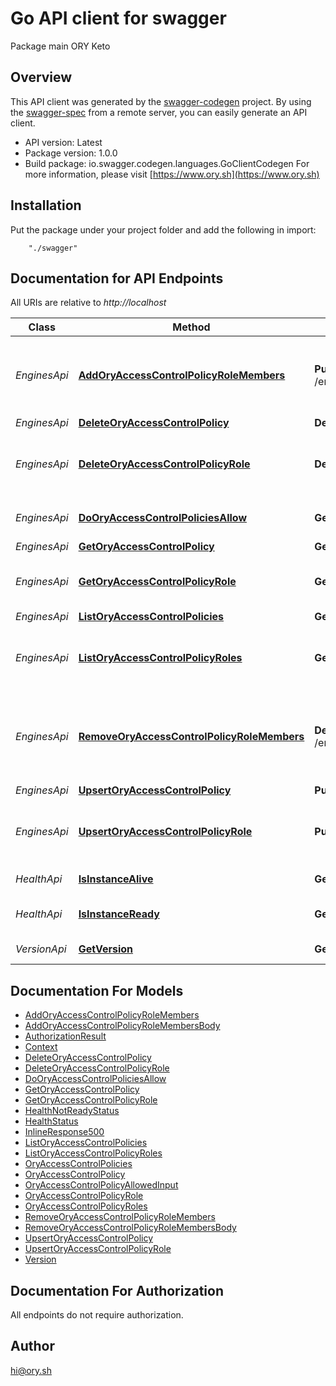 # Go API client for swagger

Package main ORY Keto

## Overview
This API client was generated by the [swagger-codegen](https://github.com/swagger-api/swagger-codegen) project.  By using the [swagger-spec](https://github.com/swagger-api/swagger-spec) from a remote server, you can easily generate an API client.

- API version: Latest
- Package version: 1.0.0
- Build package: io.swagger.codegen.languages.GoClientCodegen
For more information, please visit [https://www.ory.sh](https://www.ory.sh)

## Installation
Put the package under your project folder and add the following in import:
```
    "./swagger"
```

## Documentation for API Endpoints

All URIs are relative to *http://localhost*

Class | Method | HTTP request | Description
------------ | ------------- | ------------- | -------------
*EnginesApi* | [**AddOryAccessControlPolicyRoleMembers**](docs/EnginesApi.md#addoryaccesscontrolpolicyrolemembers) | **Put** /engines/acp/ory/{flavor}/roles/{id}/members | Add a member to an ORY Access Control Policy Role
*EnginesApi* | [**DeleteOryAccessControlPolicy**](docs/EnginesApi.md#deleteoryaccesscontrolpolicy) | **Delete** /engines/acp/ory/{flavor}/policies/{id} | 
*EnginesApi* | [**DeleteOryAccessControlPolicyRole**](docs/EnginesApi.md#deleteoryaccesscontrolpolicyrole) | **Delete** /engines/acp/ory/{flavor}/roles/{id} | Delete an ORY Access Control Policy Role
*EnginesApi* | [**DoOryAccessControlPoliciesAllow**](docs/EnginesApi.md#dooryaccesscontrolpoliciesallow) | **Get** /engines/acp/ory/{flavor}/allowed | Check if a request is allowed
*EnginesApi* | [**GetOryAccessControlPolicy**](docs/EnginesApi.md#getoryaccesscontrolpolicy) | **Get** /engines/acp/ory/{flavor}/policies/{id} | 
*EnginesApi* | [**GetOryAccessControlPolicyRole**](docs/EnginesApi.md#getoryaccesscontrolpolicyrole) | **Get** /engines/acp/ory/{flavor}/roles/{id} | Get an ORY Access Control Policy Role
*EnginesApi* | [**ListOryAccessControlPolicies**](docs/EnginesApi.md#listoryaccesscontrolpolicies) | **Get** /engines/acp/ory/{flavor}/policies | 
*EnginesApi* | [**ListOryAccessControlPolicyRoles**](docs/EnginesApi.md#listoryaccesscontrolpolicyroles) | **Get** /engines/acp/ory/{flavor}/roles | List ORY Access Control Policy Roles
*EnginesApi* | [**RemoveOryAccessControlPolicyRoleMembers**](docs/EnginesApi.md#removeoryaccesscontrolpolicyrolemembers) | **Delete** /engines/acp/ory/{flavor}/roles/{id}/members | Remove a member from an ORY Access Control Policy Role
*EnginesApi* | [**UpsertOryAccessControlPolicy**](docs/EnginesApi.md#upsertoryaccesscontrolpolicy) | **Put** /engines/acp/ory/{flavor}/policies | 
*EnginesApi* | [**UpsertOryAccessControlPolicyRole**](docs/EnginesApi.md#upsertoryaccesscontrolpolicyrole) | **Put** /engines/acp/ory/{flavor}/roles | Upsert an ORY Access Control Policy Role
*HealthApi* | [**IsInstanceAlive**](docs/HealthApi.md#isinstancealive) | **Get** /health/alive | Check alive status
*HealthApi* | [**IsInstanceReady**](docs/HealthApi.md#isinstanceready) | **Get** /health/ready | Check readiness status
*VersionApi* | [**GetVersion**](docs/VersionApi.md#getversion) | **Get** /version | Get service version


## Documentation For Models

 - [AddOryAccessControlPolicyRoleMembers](docs/AddOryAccessControlPolicyRoleMembers.md)
 - [AddOryAccessControlPolicyRoleMembersBody](docs/AddOryAccessControlPolicyRoleMembersBody.md)
 - [AuthorizationResult](docs/AuthorizationResult.md)
 - [Context](docs/Context.md)
 - [DeleteOryAccessControlPolicy](docs/DeleteOryAccessControlPolicy.md)
 - [DeleteOryAccessControlPolicyRole](docs/DeleteOryAccessControlPolicyRole.md)
 - [DoOryAccessControlPoliciesAllow](docs/DoOryAccessControlPoliciesAllow.md)
 - [GetOryAccessControlPolicy](docs/GetOryAccessControlPolicy.md)
 - [GetOryAccessControlPolicyRole](docs/GetOryAccessControlPolicyRole.md)
 - [HealthNotReadyStatus](docs/HealthNotReadyStatus.md)
 - [HealthStatus](docs/HealthStatus.md)
 - [InlineResponse500](docs/InlineResponse500.md)
 - [ListOryAccessControlPolicies](docs/ListOryAccessControlPolicies.md)
 - [ListOryAccessControlPolicyRoles](docs/ListOryAccessControlPolicyRoles.md)
 - [OryAccessControlPolicies](docs/OryAccessControlPolicies.md)
 - [OryAccessControlPolicy](docs/OryAccessControlPolicy.md)
 - [OryAccessControlPolicyAllowedInput](docs/OryAccessControlPolicyAllowedInput.md)
 - [OryAccessControlPolicyRole](docs/OryAccessControlPolicyRole.md)
 - [OryAccessControlPolicyRoles](docs/OryAccessControlPolicyRoles.md)
 - [RemoveOryAccessControlPolicyRoleMembers](docs/RemoveOryAccessControlPolicyRoleMembers.md)
 - [RemoveOryAccessControlPolicyRoleMembersBody](docs/RemoveOryAccessControlPolicyRoleMembersBody.md)
 - [UpsertOryAccessControlPolicy](docs/UpsertOryAccessControlPolicy.md)
 - [UpsertOryAccessControlPolicyRole](docs/UpsertOryAccessControlPolicyRole.md)
 - [Version](docs/Version.md)


## Documentation For Authorization

 All endpoints do not require authorization.


## Author

hi@ory.sh

